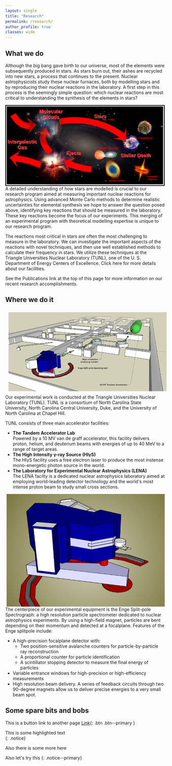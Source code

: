 ```yaml
---
layout: single
title: "Research"
permalink: /research/
author_profile: true
classes: wide
---
```


## What we do
Although the big bang gave birth to our universe, most of the elements were subsequently produced in stars. As stars burn out, their ashes are recycled into new stars, a process that continues to the present. Nuclear astrophysicists study these nuclear furnaces, both by modelling stars and by reproducing their nuclear reactions in the laboratory. A first step in this process is the seemingly simple question: which nuclear reactions are most critical to understanding the synthesis of the elements in stars? 

<img style="float: right;" width="600" src="/assets/images/ChemicalEvolution.png"> 
<!--- ![image-right](/assets/images/ChemicalEvolution.png){: .align=right} --->
A detailed understanding of how stars are modelled is crucial to our research program aimed at measuring important nuclear reactions for astrophysics. Using advanced Monte Carlo methods to determine realistic uncertainties for elemental synthesis we hope to answer the question posed above, identifying key reactions that should be measured in the laboratory. These key reactions become the focus of our experiments. This merging of an experimental program with theoretical modelling expertise is unique to our research program.

The reactions most critical in stars are often the most challenging to measure in the laboratory. We can investigate the important aspects of the reactions with novel techniques, and then use well established methods to calculate their frequency in stars. We utilize these techniques at the Triangle Universities Nuclear Laboratory (TUNL), one of the U. S. Department of Energy Centers of Excellence. Click here for more details about our facilities.

See the Publications link at the top of this page for more information on our recent research accomplishments.

## Where we do it

<img style="float: left; padding:10px" width="500" alt="The TUNL Laboratory" src="/assets/images/TUNLModel.png">
Our experimental work is conducted at the Triangle Universities Nuclear Laboratory (TUNL). TUNL is a consortium of North Carolina State University, North Carolina Central University, Duke, and the University of North Carolina at Chapel Hill.  
    
TUNL consists of three main accelerator facilities:

* **The Tandem Accelerator Lab**  
	Powered by a 10 MV van de graff accelerator, this facility
	delivers proton, helium, and deuterium beams with energies of up
	to 40 MeV to a range of target areas. 
* **The High Intensity &#947;-ray Source (HI&#947;S)**  
	The HI&#947;S facility uses a free electron laser to
	produce the most instense mono-energetic photon source in the
	world. 
* **The Laboratory for Experimental Nuclear Astrophysics (LENA)**  
	The LENA facilty is a dedicated nuclear astrophysics
	laboratory aimed at employing world-leading detector
	technology and the world's most intense proton beam to study
	small cross sections.

<!---{% include figure image_path="/assets/images/EngeView1.png" 
	      alt="The Enge Split-pole Spectrograph" 
          caption="**The Enge Split-pole Spectrograph**" %}--->
<img style="float: right;" width="500" alt="The Enge Split-pole Spectrograph" 
    src="/assets/images/EngeView1.png">
The centerpiece of our experimental equipment is the Enge
Split-pole Spectrograph: a high resolution particle spectrometer
dedicated to nuclear astrophysics experiments. By using a
high-field magnet, particles are bent depending on their
momentum and detected at a focalplane. Features of the Enge
splitpole include:

* A high-precision focalplane detector with:
    * Two position-sensitive avalanche counters for
	      particle-by-particle ray reconstruction
    * A proportional counter for particle
	      identification
    * A scintillator stopping detector to measure the final
	      energy of particles
* Variable entrance windows for high-precision or
	  high-efficiency measurements
* High resolution beam delivery. A series of feedback
	circuits through two 90-degree magnets allow us to deliver
	precise energies to a very small beam spot.


## Some spare bits and bobs

This is a button link to another page [Link](/team/){: .btn .btn--primary }

This is some highlighted text  
{: .notice} 
  
  
<div class="notice--danger">Also there is some more here </div>
  
Also let's try this 
{: .notice--primary}
